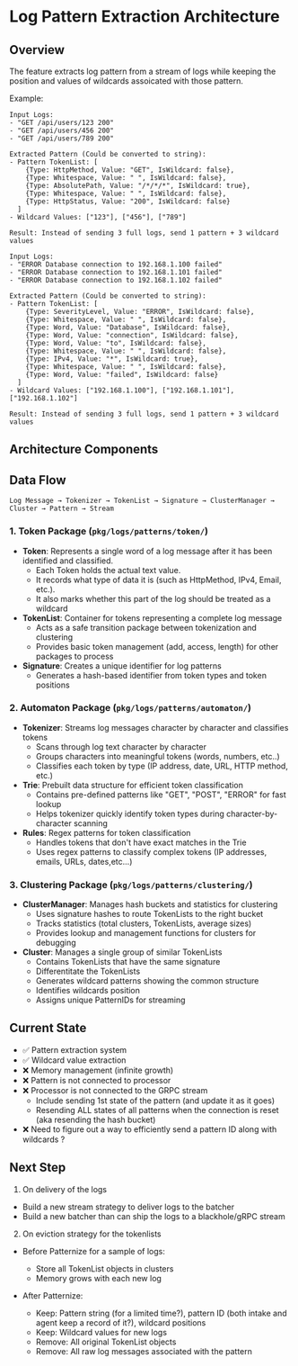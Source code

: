 # Log Pattern Extraction Architecture

## Overview
The feature extracts log pattern from a stream of logs while keeping the position and values of wildcards assoicated with those pattern.

Example:
```
Input Logs:
- "GET /api/users/123 200"
- "GET /api/users/456 200" 
- "GET /api/users/789 200"

Extracted Pattern (Could be converted to string):
- Pattern TokenList: [
    {Type: HttpMethod, Value: "GET", IsWildcard: false},
    {Type: Whitespace, Value: " ", IsWildcard: false},
    {Type: AbsolutePath, Value: "/*/*/*", IsWildcard: true},
    {Type: Whitespace, Value: " ", IsWildcard: false},
    {Type: HttpStatus, Value: "200", IsWildcard: false}
  ]
- Wildcard Values: ["123"], ["456"], ["789"]

Result: Instead of sending 3 full logs, send 1 pattern + 3 wildcard values
```

```
Input Logs:
- "ERROR Database connection to 192.168.1.100 failed"
- "ERROR Database connection to 192.168.1.101 failed"
- "ERROR Database connection to 192.168.1.102 failed"

Extracted Pattern (Could be converted to string):
- Pattern TokenList: [
    {Type: SeverityLevel, Value: "ERROR", IsWildcard: false},
    {Type: Whitespace, Value: " ", IsWildcard: false},
    {Type: Word, Value: "Database", IsWildcard: false},
    {Type: Word, Value: "connection", IsWildcard: false},
    {Type: Word, Value: "to", IsWildcard: false},
    {Type: Whitespace, Value: " ", IsWildcard: false},
    {Type: IPv4, Value: "*", IsWildcard: true},
    {Type: Whitespace, Value: " ", IsWildcard: false},
    {Type: Word, Value: "failed", IsWildcard: false}
  ]
- Wildcard Values: ["192.168.1.100"], ["192.168.1.101"], ["192.168.1.102"]

Result: Instead of sending 3 full logs, send 1 pattern + 3 wildcard values
```


## Architecture Components
## Data Flow

```
Log Message → Tokenizer → TokenList → Signature → ClusterManager → Cluster → Pattern → Stream
```

### 1. Token Package (`pkg/logs/patterns/token/`)
- **Token**: Represents a single word of a log message after it has been identified and classified.
    - Each Token holds the actual text value.
    - It records what type of data it is (such as HttpMethod, IPv4, Email, etc.).
    - It also marks whether this part of the log should be treated as a wildcard
- **TokenList**: Container for tokens representing a complete log message
  - Acts as a safe transition package between tokenization and clustering
  - Provides basic token management (add, access, length) for other packages to process
- **Signature**: Creates a unique identifier for log patterns
  - Generates a hash-based identifier from token types and token positions

### 2. Automaton Package (`pkg/logs/patterns/automaton/`)
- **Tokenizer**: Streams log messages character by character and classifies tokens
  - Scans through log text character by character
  - Groups characters into meaningful tokens (words, numbers, etc..)
  - Classifies each token by type (IP address, date, URL, HTTP method, etc.)
- **Trie**: Prebuilt data structure for efficient token classification
  - Contains pre-defined patterns like "GET", "POST", "ERROR" for fast lookup
  - Helps tokenizer quickly identify token types during character-by-character scanning
- **Rules**: Regex patterns for token classification
  - Handles tokens that don't have exact matches in the Trie
  - Uses regex patterns to classify complex tokens (IP addresses, emails, URLs, dates,etc...)

### 3. Clustering Package (`pkg/logs/patterns/clustering/`)
- **ClusterManager**: Manages hash buckets and statistics for clustering
  - Uses signature hashes to route TokenLists to the right bucket
  - Tracks statistics (total clusters, TokenLists, average sizes)
  - Provides lookup and management functions for clusters for debugging
- **Cluster**: Manages a single group of similar TokenLists
  - Contains TokenLists that have the same signature
  - Differentitate the TokenLists 
  - Generates wildcard patterns showing the common structure
  - Identifies wildcards position
  - Assigns unique PatternIDs for streaming

## Current State
- ✅ Pattern extraction system
- ✅ Wildcard value extraction
- ❌ Memory management (infinite growth)
- ❌ Pattern is not connected to processor
- ❌ Processor is not connected to the GRPC stream 
  - Include sending 1st state of the pattern (and update it as it goes)
  - Resending ALL states of all patterns when the connection is reset (aka resending the hash bucket)
- ❌ Need to figure out a way to efficiently send a pattern ID along with wildcards ?

## Next Step
1. On delivery of the logs
- Build a new stream strategy to deliver logs to the batcher
- Build a new batcher than can ship the logs to a blackhole/gRPC stream

2. On eviction strategy for the tokenlists
- Before Patternize for a sample of logs:
    - Store all TokenList objects in clusters
    - Memory grows with each new log

- After Patternize:
    - Keep: Pattern string (for a limited time?), pattern ID (both intake and agent keep a record of it?), wildcard positions
    - Keep: Wildcard values for new logs
    - Remove: All original TokenList objects
    - Remove: All raw log messages associated with the pattern
